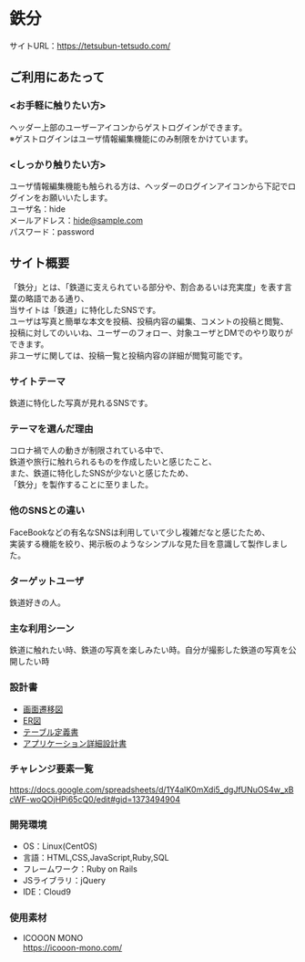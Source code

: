 # 鉄分
サイトURL：https://tetsubun-tetsudo.com/

## ご利用にあたって
### <お手軽に触りたい方>
ヘッダー上部のユーザーアイコンからゲストログインができます。<br>
※ゲストログインはユーザ情報編集機能にのみ制限をかけています。<br>

### <しっかり触りたい方>
ユーザ情報編集機能も触られる方は、ヘッダーのログインアイコンから下記でログインをお願いいたします。<br>
ユーザ名：hide<br>
メールアドレス：hide@sample.com<br>
パスワード：password<br>

## サイト概要
「鉄分」とは、「鉄道に支えられている部分や、割合あるいは充実度」を表す言葉の略語である通り、<br>
当サイトは「鉄道」に特化したSNSです。<br>
ユーザは写真と簡単な本文を投稿、投稿内容の編集、コメントの投稿と閲覧、<br>
投稿に対してのいいね、ユーザーのフォロー、対象ユーザとDMでのやり取りができます。<br>
非ユーザに関しては、投稿一覧と投稿内容の詳細が閲覧可能です。

### サイトテーマ
鉄道に特化した写真が見れるSNSです。

### テーマを選んだ理由
コロナ禍で人の動きが制限されている中で、<br>
鉄道や旅行に触れられるものを作成したいと感じたこと、<br>
また、鉄道に特化したSNSが少ないと感じたため、<br>
「鉄分」を製作することに至りました。<br>

### 他のSNSとの違い
FaceBookなどの有名なSNSは利用していて少し複雑だなと感じたため、<br>
実装する機能を絞り、掲示板のようなシンプルな見た目を意識して製作しました。

### ターゲットユーザ
鉄道好きの人。

### 主な利用シーン
鉄道に触れたい時、鉄道の写真を楽しみたい時。自分が撮影した鉄道の写真を公開したい時<br>

### 設計書
<ul>
  <li>
    <a href="https://docs.google.com/presentation/d/1x784pqVEqCAz56WZRL-58tzVA4ksWyoe/edit#slide=id.p1">画面遷移図</a>
  </li>
  <li>
    <a href="https://drive.google.com/file/d/1HkoP6Zt81_0ExnAuyxt7Wlo1jUF1dtiu/view">ER図</a>
  </li>
  <li>
    <a href="https://docs.google.com/spreadsheets/d/1Ue5IUjEn4C_pJGp478CfMVnlBtA3ijqe/edit#gid=79538340">テーブル定義書</a>
  </li>
  <li>
    <a href="https://docs.google.com/spreadsheets/d/17LlS8oGryjKE0sBG0XpksbKoVZ5obTZg/edit#gid=1281505798">アプリケーション詳細設計書</a>
  </li>
</ul>

### チャレンジ要素一覧
https://docs.google.com/spreadsheets/d/1Y4alK0mXdi5_dgJfUNuOS4w_xBcWF-woQOjHPi65cQ0/edit#gid=1373494904<br>

### 開発環境
- OS：Linux(CentOS)<br>
- 言語：HTML,CSS,JavaScript,Ruby,SQL<br>
- フレームワーク：Ruby on Rails<br>
- JSライブラリ：jQuery<br>
- IDE：Cloud9<br>

### 使用素材
- ICOOON MONO<br>
https://icooon-mono.com/<br>